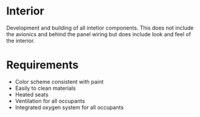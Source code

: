 # Interior
Development and building of all intetior components.  This does not include the avionics and behind the panel wiring but does include look and feel of the interior.

# Requirements
* Color scheme consistent with paint
* Easily to clean materials
* Heated seats
* Ventilation for all occupants
* Integrated oxygen system for all occupants